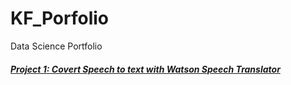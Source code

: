 # KF_Porfolio
Data Science Portfolio
##### [Project 1: Covert Speech to text with Watson Speech Translator](https://github.com/kfapohunda1/Python_Course/blob/c3f32a28bca8a848911a2ed0a39983b3db03775d/Speech2text%20&%20Language%20trans%20API.ipynb)
